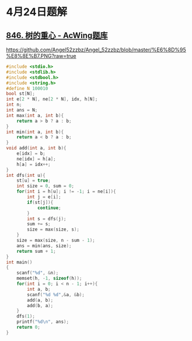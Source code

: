 # 4月24日题解

## [846. 树的重心 - AcWing题库](https://www.acwing.com/problem/content/848/)

https://github.com/Angel52zzbz/Angel_52zzbz/blob/master/%E6%8D%95%E8%8E%B7.PNG?raw=true

```c
#include <stdio.h>
#include <stdlib.h>
#include <stdbool.h>
#include <string.h>
#define N 100010
bool st[N];
int e[2 * N], ne[2 * N], idx, h[N];
int n;
int ans = N;
int max(int a, int b){
    return a > b ? a : b;
}
int min(int a, int b){
    return a < b ? a : b;
}
void add(int a, int b){
    e[idx] = b;
    ne[idx] = h[a];
    h[a] = idx++;
}
int dfs(int u){
    st[u] = true;
    int size = 0, sum = 0;
    for(int i = h[u]; i != -1; i = ne[i]){
        int j = e[i];
        if(st[j]){
            continue;
        }
        int s = dfs(j);
        sum += s;
        size = max(size, s);
    }
    size = max(size, n - sum - 1);
    ans = min(ans, size);
    return sum + 1;
}
int main()
{
    scanf("%d", &n);
    memset(h, -1, sizeof(h));
    for(int i = 0; i < n - 1; i++){
        int a, b;
        scanf("%d %d",&a, &b);
        add(a, b);
        add(b, a);
    }
    dfs(1);
    printf("%d\n", ans);
    return 0;
}
```

